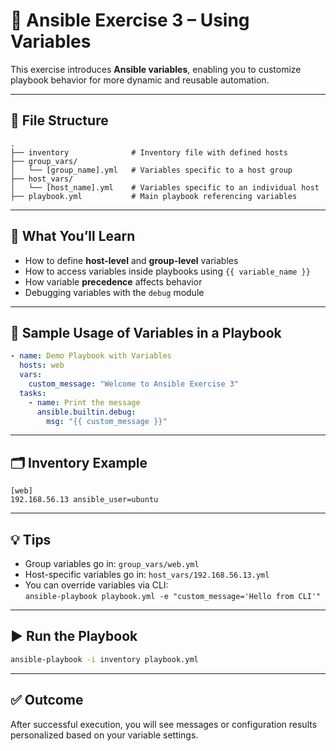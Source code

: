 # 🧩 Ansible Exercise 3 – Using Variables

This exercise introduces **Ansible variables**, enabling you to customize playbook behavior for more dynamic and reusable automation.

---

## 📂 File Structure

```
.
├── inventory              # Inventory file with defined hosts
├── group_vars/
│   └── [group_name].yml   # Variables specific to a host group
├── host_vars/
│   └── [host_name].yml    # Variables specific to an individual host
├── playbook.yml           # Main playbook referencing variables
```

---

## 📘 What You’ll Learn

- How to define **host-level** and **group-level** variables
- How to access variables inside playbooks using `{{ variable_name }}`
- How variable **precedence** affects behavior
- Debugging variables with the `debug` module

---

## 📌 Sample Usage of Variables in a Playbook

```yaml
- name: Demo Playbook with Variables
  hosts: web
  vars:
    custom_message: "Welcome to Ansible Exercise 3"
  tasks:
    - name: Print the message
      ansible.builtin.debug:
        msg: "{{ custom_message }}"
```

---

## 🗂️ Inventory Example

```
[web]
192.168.56.13 ansible_user=ubuntu
```

---

## 💡 Tips

- Group variables go in: `group_vars/web.yml`
- Host-specific variables go in: `host_vars/192.168.56.13.yml`
- You can override variables via CLI:  
  `ansible-playbook playbook.yml -e "custom_message='Hello from CLI'"`

---

## ▶️ Run the Playbook

```bash
ansible-playbook -i inventory playbook.yml
```

---

## ✅ Outcome

After successful execution, you will see messages or configuration results personalized based on your variable settings.